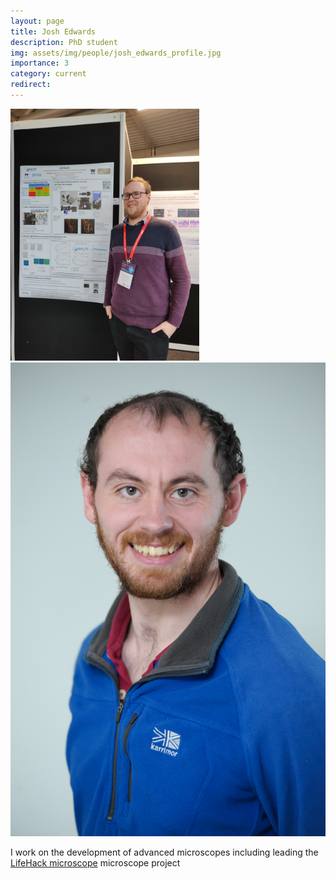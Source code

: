 ```yaml
---
layout: page
title: Josh Edwards
description: PhD student
img: assets/img/people/josh_edwards_profile.jpg
importance: 3
category: current
redirect: 
---
```


<div class="page">

<img src="/assets/img/people/josh_edwards_profile.jpg" width="60%">
<img src="assets/img/people/andrew_mcmahon_profile.jpg">

<p>I work on the development of advanced microscopes including leading the 
<a href="https://holdenlab.github.io/LifeHackWebsite">LifeHack microscope</a> microscope project</p>

</div>